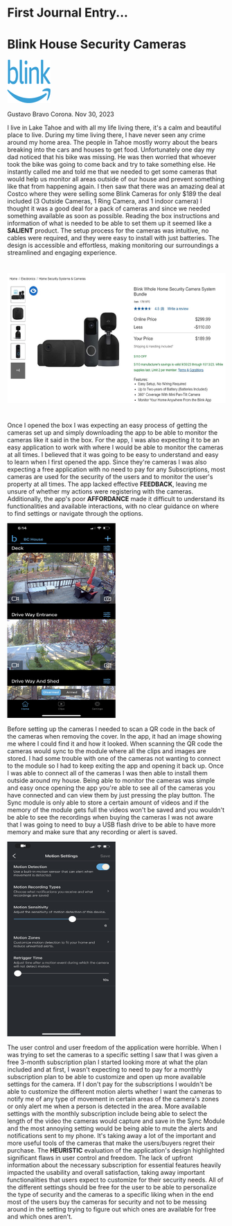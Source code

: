 # First Journal Entry...

# Blink House Security Cameras

<img src="../assets/blink_logo_smile_blue.png" alt="Blink logo" width="100" height="100">


Gustavo Bravo Corona. 
Nov 30, 2023


I live in Lake Tahoe and with all my life living there, it's a calm and beautiful place to live. During my time living there, I have never seen any crime around my home area. The people in Tahoe mostly worry about the bears breaking into the cars and houses to get food. Unfortunately one day my dad noticed that his bike was missing. He was then worried that whoever took the bike was going to come back and try to take something else. He instantly called me and told me that we needed to get some cameras that would help us monitor all areas outside of our house and prevent something like that from happening again. I then saw that there was an amazing deal at Costco where they were selling some Blink Cameras for only $189 the deal included (3 Outside Cameras, 1 Ring Camera, and 1 indoor camera) I thought it was a good deal for a pack of cameras and since we needed something available as soon as possible. Reading the box instructions and information of what is needed to be able to set them up it seemed like a **SALIENT** product. The setup process for the cameras was intuitive, no cables were required, and they were easy to install with just batteries. The design is accessible and effortless, making monitoring our surroundings a streamlined and engaging experience.

#

<img src="../assets/Screenshot_2023-10-06_at_6.15.24_PM.jpeg" alt="A photo of Costco, camera deal" width="600" height="300">

#

Once I opened the box I was expecting an easy process of getting the cameras set up and simply downloading the app to be able to monitor the cameras like it said in the box. For the app, I was also expecting it to be an easy application to work with where I would be able to monitor the cameras at all times. I believed that it was going to be easy to understand and easy to learn when I first opened the app. Since they're cameras I was also expecting a free application with no need to pay for any Subscriptions, most cameras are used for the security of the users and to monitor the user's property at all times. The app lacked effective **FEEDBACK**, leaving me unsure of whether my actions were registering with the cameras. Additionally, the app's poor **AFFORDANCE** made it difficult to understand its functionalities and available interactions, with no clear guidance on where to find settings or navigate through the options.


<img src="../assets/IMG_7900.jpeg" alt="A photo of Cameras set up in the app" width="250" height="450">


Before setting up the cameras I needed to scan a QR code in the back of the cameras when removing the cover. In the app, it had an image showing me where I could find it and how it looked. When scanning the QR code the cameras would sync to the module where all the clips and images are stored. I had some trouble with one of the cameras not wanting to connect to the module so I had to keep exiting the app and opening it back up. Once I was able to connect all of the cameras I was then able to install them outside around my house. Being able to monitor the cameras was simple and easy once opening the app you're able to see all of the cameras you have connected and can view them by just pressing the play button. The Sync module is only able to store a certain amount of videos and if the memory of the module gets full the videos won't be saved and you wouldn't be able to see the recordings when buying the cameras I was not aware that I was going to need to buy a USB flash drive to be able to have more memory and make sure that any recording or alert is saved.


<img src="../assets/IMG_8176.jpeg" alt="A photo of Camera settigns" width="250" height="450">


The user control and user freedom of the application were horrible. When I was trying to set the cameras to a specific setting I saw that I was given a free 3-month subscription plan I started looking more at what the plan included and at first, I wasn't expecting to need to pay for a monthly subscription plan to be able to customize and open up more available settings for the camera. If I don't pay for the subscriptions I wouldn't be able to customize the different motion alerts whether I want the cameras to notify me of any type of movement in certain areas of the camera's zones or only alert me when a person is detected in the area. More available settings with the monthly subscription include being able to select the length of the video the cameras would capture and save in the Sync Module and the most annoying setting would be being able to mute the alerts and notifications sent to my phone. It's taking away a lot of the important and more useful tools of the cameras that make the users/buyers regret their purchase. The **HEURISTIC** evaluation of the application's design highlighted significant flaws in user control and freedom. The lack of upfront information about the necessary subscription for essential features heavily impacted the usability and overall satisfaction, taking away important functionalities that users expect to customize for their security needs. All of the different settings should be free for the user to be able to personalize the type of security and the cameras to a specific liking when in the end most of the users buy the cameras for security and not to be messing around in the setting trying to figure out which ones are available for free and which ones aren't.
